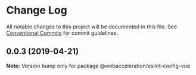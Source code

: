 # Change Log

All notable changes to this project will be documented in this file.
See [Conventional Commits](https://conventionalcommits.org) for commit guidelines.

## 0.0.3 (2019-04-21)

**Note:** Version bump only for package @webacceleration/eslint-config-vue
